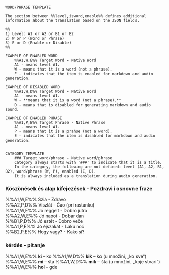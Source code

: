 ```

WORD/PHRASE TEMPLATE 

The section between %%level,isword,enable%% defines additional information about the translation based on the JSON fields.

%%
1) Level: A1 or A2 or B1 or B2
2) W or P (Word or Phrase)
3) E or D (Enable or Disable)
%%

EXAMPLE OF ENABLED WORD
	%%A1,W,E%% Target Word - Native Word
	A1 - means level A1.
	W - means that it is a word (not a phrase).
	E - indicates that the item is enabled for markdown and audio generation.

EXAMPLE OF DISABLED WORD
	%%A1,W,D%% Target Word - Native Word
	A1 - means level A1.
	W - **means that it is a word (not a phrase).**
	D - means that is disabled for generating markdown and audio sound.

EXAMPLE OF ENABLED PHRASE
	%%A1,P,E%% Target Phrase - Native Phrase
	A1 - means level A1.
	P - means that it is a prahse (not a word).
	E - indicates that the item is disabled for markdown and audio generation.
	
	
CATEGORY TEMPLATE
	### Target word/phrase - Native word/phrase
	Category always starts with '###' to indicate that it is a title.
	In the category, the following are not defined: level (A1, A2, B1, B2), word/phrase (W, P), enabled (E, D).
	It is always included as a translation during audio generation.

```
### **Köszönések és alap kifejezések - Pozdravi i osnovne fraze**
%%A1,W,E%% Szia - Zdravo  
%%A2,P,D%% Viszlát - Ćao (pri rastanku)  
%%A1,W,E%% Jó reggelt - Dobro jutro  
%%A2,W,E%% Jó napot - Dobar dan  
%%B1,P,D%% Jó estét - Dobro veče  
%%A1,P,E%% Jó éjszakát - Laku noć  
%%B2,P,E%% Hogy vagy? - Kako si?  
### **kérdés - pitanje** 
%%A1,W,E%% **ki** – ko
%%A1,W,D%% **kik** – ko (u množini, „ko sve“)
%%A1,W,E%% **mi** – šta
%%A1,W,D%% **mik** – šta (u množini, „koje stvari“)
%%A1,W,E%% **hol** – gde


